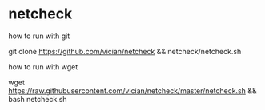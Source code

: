 netcheck
========

how to run with git

git clone https://github.com/vician/netcheck && netcheck/netcheck.sh

how to run with wget

wget https://raw.githubusercontent.com/vician/netcheck/master/netcheck.sh && bash netcheck.sh
